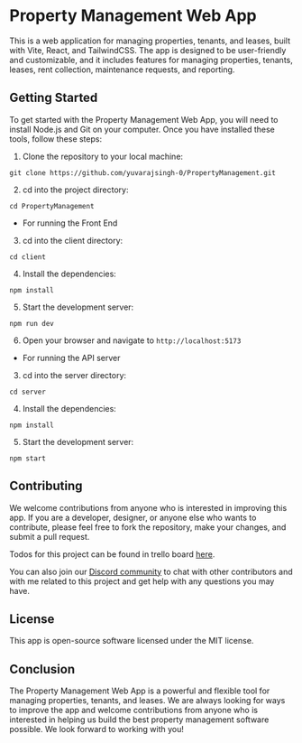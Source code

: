 # Property Management Web App

This is a web application for managing properties, tenants, and leases, built with Vite, React, and TailwindCSS. The app is designed to be user-friendly and customizable, and it includes features for managing properties, tenants, leases, rent collection, maintenance requests, and reporting.

## Getting Started

To get started with the Property Management Web App, you will need to install Node.js and Git on your computer. Once you have installed these tools, follow these steps:
1. Clone the repository to your local machine: 
```shell 
git clone https://github.com/yuvarajsingh-0/PropertyManagement.git
```
2. cd into the project directory: 
```shell
cd PropertyManagement
```
- For running the Front End
3. cd into the client directory: 
```shell
cd client
```
4. Install the dependencies: 
```shell 
npm install
```
5. Start the development server: 
```shell 
npm run dev
```
6. Open your browser and navigate to `http://localhost:5173`

- For running the API server 

3. cd into the server directory:
 ```shell
cd server
```
4. Install the dependencies: 
```shell 
npm install
```
5. Start the development server: 
```shell 
npm start
```



## Contributing

We welcome contributions from anyone who is interested in improving this app. If you are a developer, designer, or anyone else who wants to contribute, please feel free to fork the repository, make your changes, and submit a pull request.


Todos for this project can be found in trello board [here](https://trello.com/b/IDUJGTsA/property-management).


You can also join our [Discord community](https://discord.gg/zQSrmqFaqg) to chat with other contributors and with me related to this project and get help with any questions you may have.

## License

This app is open-source software licensed under the MIT license.

## Conclusion

The Property Management Web App is a powerful and flexible tool for managing properties, tenants, and leases. We are always looking for ways to improve the app and welcome contributions from anyone who is interested in helping us build the best property management software possible. We look forward to working with you!
